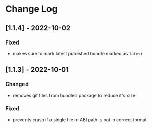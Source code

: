 # Change Log

## [1.1.4] - 2022-10-02

### Fixed

+ makes sure to mark latest published bundle marked as `latest`


## [1.1.3] - 2022-10-01

### Changed

+ removes gif files from bundled package to reduce it's size

### Fixed

+ prevents crash if a single file in ABI path is not in correct format
